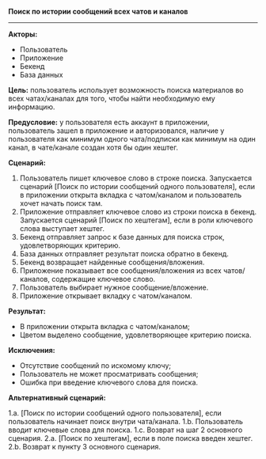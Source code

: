 **Поиск по истории сообщений всех чатов и каналов**
* * *
**Акторы:** 

- Пользователь
- Приложение
- Бекенд
- База данных

**Цель:** пользователь использует возможность поиска материалов во всех чатах/каналах для того, чтобы найти необходимую ему информацию.

**Предусловие:** у пользователя есть аккаунт в приложении, пользователь зашел в приложение и авторизовался, наличие у пользователя как минимум одного чата/подписки как минимум на один канал, в чате/канале создан хотя бы один хештег.

**Сценарий:**

1. Пользователь пишет ключевое слово в строке поиска.
  Запускается сценарий [Поиск по истории сообщений одного пользователя], если в приложении открыта вкладка с чатом/каналом и
пользователь хочет начать поиск там.
2. Приложение отправляет ключевое слово из строки поиска в бекенд.
  Запускается сценарий [Поиск по хештегам], если в роли ключевого слова выступает хештег.
3. Бекенд отправляет запрос к базе данных для поиска строк, удовлетворяющих критерию.
4. База данных отправляет результат поиска обратно в бекенд.
5. Бекенд возвращает найденные сообщения/вложения.
6. Приложение показывает все сообщения/вложения из всех чатов/каналов, содержащие ключевое слово.
7. Пользователь выбирает нужное сообщение/вложение.
8. Приложение открывает вкладку с чатом/каналом.

**Результат:**

- В приложении открыта вкладка с чатом/каналом;
- Цветом выделено сообщение, удовлетворяющее критерию поиска.

**Исключения:**

- Отсутствие сообщений по искомому ключу;
- Пользователь не может просматривать сообщения;
- Ошибка при введение ключевого слова для поиска.

**Альтернативный сценарий:**

1.a. [Поиск по истории сообщений одного пользователя], если пользователь начинает поиск внутри чата/канала. 1.b. Пользователь вводит ключевые слова для поиска. 1.c. Возврат на шаг 2 основного сценария.
2.a. [Поиск по хештегам], если в поле поиска введен хештег. 2.b. Возврат к пункту 3 основного сценария.
